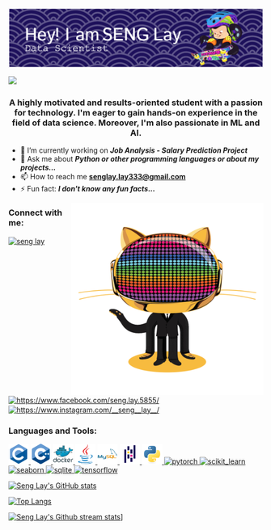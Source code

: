 <!-- ### Hi there 👋 -->

<!--
**SengLay/SengLay** is a ✨ _special_ ✨ repository because its `README.md` (this file) appears on your GitHub profile.

Here are some ideas to get you started:

- 🔭 I’m currently working on ...
- 🌱 I’m currently learning ...
- 👯 I’m looking to collaborate on ...
- 🤔 I’m looking for help with ...
- 💬 Ask me about ...
- 📫 How to reach me: ...
- 😄 Pronouns: ...
- ⚡ Fun fact: ...
-->

![logo](./github-header.png)

<!-- <h1 align="center">
  Hi 👋, I'm SENG Lay
</h1> -->

![](https://komarev.com/ghpvc/?username=senglay&color=ff69b4&style=for-the-badge&label=PROFILE+VIEWS)

<h3 align="center">
  A highly motivated and results-oriented student with a passion for technology. I'm eager to gain hands-on experience in the field of data science. Moreover, I'm also passionate in ML and AI.
</h3>

- 🔭 I’m currently working on ***Job Analysis - Salary Prediction Project***
- 💬 Ask me about ***Python or other programming languages or about my projects...***
- 📫 How to reach me **senglay.lay333@gmail.com**
- ⚡ Fun fact: ***I don't know any fun facts...***

<!-- ![Alt text](./NUX_Octodex.gif) -->
<img align="right" width="380" height="380" src="./daftpunktocat-guy.gif"/>

<h3 align="left">
  Connect with me:
</h3>

<p align="left">
  <a href="https://linkedin.com/in/seng lay" target="blank">
    <img align="center" src="https://raw.githubusercontent.com/rahuldkjain/github-profile-readme-generator/master/src/images/icons/Social/linked-in-alt.svg" alt="seng lay" height="30" width="40" />
  </a>

  <a href="https://www.facebook.com/seng.lay.5855/" target="blank">
    <img align="center" src="https://raw.githubusercontent.com/rahuldkjain/github-profile-readme-generator/master/src/images/icons/Social/facebook.svg" alt="https://www.facebook.com/seng.lay.5855/" height="30" width="40" />
  </a>

  <a href="https://www.instagram.com/__seng__lay__/" target="blank">
    <img align="center" src="https://raw.githubusercontent.com/rahuldkjain/github-profile-readme-generator/master/src/images/icons/Social/instagram.svg" alt="https://www.instagram.com/__seng__lay__/" height="30" width="40" />
  </a>
</p>

<h3 align="left">Languages and Tools:</h3>
<p align="left"> 
  <a href="https://www.cprogramming.com/" target="_blank" rel="noreferrer"> 
    <img src="https://raw.githubusercontent.com/devicons/devicon/master/icons/c/c-original.svg" alt="c" width="40" height="40"/> 
  </a> 
  <a href="https://www.w3schools.com/cpp/" target="_blank" rel="noreferrer"> 
    <img src="https://raw.githubusercontent.com/devicons/devicon/master/icons/cplusplus/cplusplus-original.svg" alt="cplusplus" width="40" height="40"/> 
  </a> 
  <a href="https://www.docker.com/" target="_blank" rel="noreferrer"> 
    <img src="https://raw.githubusercontent.com/devicons/devicon/master/icons/docker/docker-original-wordmark.svg" alt="docker" width="40" height="40"/> 
  </a> 
  <a href="https://www.java.com" target="_blank" rel="noreferrer"> 
    <img src="https://raw.githubusercontent.com/devicons/devicon/master/icons/java/java-original.svg" alt="java" width="40" height="40"/> 
  </a> 
  <a href="https://www.mysql.com/" target="_blank" rel="noreferrer"> 
    <img src="https://raw.githubusercontent.com/devicons/devicon/master/icons/mysql/mysql-original-wordmark.svg" alt="mysql" width="40" height="40"/> 
  </a> 
  <a href="https://pandas.pydata.org/" target="_blank" rel="noreferrer"> 
    <img src="https://raw.githubusercontent.com/devicons/devicon/2ae2a900d2f041da66e950e4d48052658d850630/icons/pandas/pandas-original.svg" alt="pandas" width="40" height="40"/> 
  </a> 
  <a href="https://www.python.org" target="_blank" rel="noreferrer"> 
    <img src="https://raw.githubusercontent.com/devicons/devicon/master/icons/python/python-original.svg" alt="python" width="40" height="40"/> 
  </a> 
  <a href="https://pytorch.org/" target="_blank" rel="noreferrer"> 
    <img src="https://www.vectorlogo.zone/logos/pytorch/pytorch-icon.svg" alt="pytorch" width="40" height="40"/> 
  </a> 
  <a href="https://scikit-learn.org/" target="_blank" rel="noreferrer"> 
    <img src="https://upload.wikimedia.org/wikipedia/commons/0/05/Scikit_learn_logo_small.svg" alt="scikit_learn" width="40" height="40"/> 
  </a> 
  <a href="https://seaborn.pydata.org/" target="_blank" rel="noreferrer"> 
    <img src="https://seaborn.pydata.org/_images/logo-mark-lightbg.svg" alt="seaborn" width="40" height="40"/> 
  </a> 
  <a href="https://www.sqlite.org/" target="_blank" rel="noreferrer"> 
    <img src="https://www.vectorlogo.zone/logos/sqlite/sqlite-icon.svg" alt="sqlite" width="40" height="40"/> 
  </a> 
  <a href="https://www.tensorflow.org" target="_blank" rel="noreferrer"> 
    <img src="https://www.vectorlogo.zone/logos/tensorflow/tensorflow-icon.svg" alt="tensorflow" width="40" height="40"/> 
  </a> 
</p>

[![Seng Lay's GitHub stats](https://github-readme-stats.vercel.app/api/top-langs?username=senglay&theme=tokyonight&show_icons=true)](https://github.com/senglay)

[![Top Langs](https://github-readme-stats.vercel.app/api?username=senglay&theme=tokyonight&show_icons=true)](https://github.com/senglay)

[![Seng Lay's Github stream stats](https://github-readme-streak-stats.herokuapp.com/?user=senglay&theme=dark)](https://github.com/senglay)]

